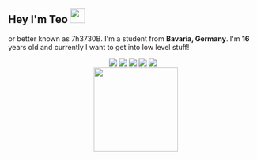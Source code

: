 ## Hey I'm Teo <img src="https://media.giphy.com/media/hvRJCLFzcasrR4ia7z/giphy.gif" width="30px">
or better known as 7h3730B. I'm a student from **Bavaria, Germany**. I'm **16** years old and currently I want to get into low level stuff!

<div align="center">
  <div
    <a href="https://github.com/7h3730B">
      <img src="https://badges.pufler.dev/visits/7h3730B/7h3730B?style=flat-square&color=black&logo=github">
    </a>
    <a href="https://github.com/7h3730B">
      <img src="https://badges.pufler.dev/years/7h3730B?style=flat-square&color=black&logo=github">
    </a>
    <a href="https://github.com/7h3730B?tab=repositories">
      <img src="https://badges.pufler.dev/repos/7h3730B?style=flat-square&color=black&logo=github">
    </a>
    <a href="https://gist.github.com/7h3730B">
      <img src="https://badges.pufler.dev/gists/7h3730B?style=flat-square&color=black&logo=github">
    </a>
    <a href="https://badges.pufler.dev">
      <img src="https://badges.pufler.dev/commits/monthly/7h3730B?style=flat-square&color=black&logo=github">
    </a>
  <div
  <img src="https://github-readme-stats.vercel.app/api/top-langs/?username=7h3730B&layout=compact&hide=css,HTML" height="170" />&nbsp;&nbsp;&nbsp;<img src="https://github-readme-stats.vercel.app/api?username=7h3730B&show_icons=true" height="170" />
</div>
